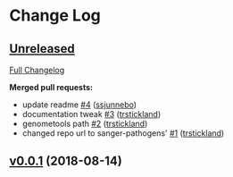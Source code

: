 # Change Log

## [Unreleased](https://github.com/sanger-pathogens/gffmunger/tree/HEAD)

[Full Changelog](https://github.com/sanger-pathogens/gffmunger/compare/v0.0.1...HEAD)

**Merged pull requests:**

- update readme [\#4](https://github.com/sanger-pathogens/gffmunger/pull/4) ([ssjunnebo](https://github.com/ssjunnebo))
- documentation tweak [\#3](https://github.com/sanger-pathogens/gffmunger/pull/3) ([trstickland](https://github.com/trstickland))
- genometools path [\#2](https://github.com/sanger-pathogens/gffmunger/pull/2) ([trstickland](https://github.com/trstickland))
- changed repo url to sanger-pathogens' [\#1](https://github.com/sanger-pathogens/gffmunger/pull/1) ([trstickland](https://github.com/trstickland))

## [v0.0.1](https://github.com/sanger-pathogens/gffmunger/tree/v0.0.1) (2018-08-14)

